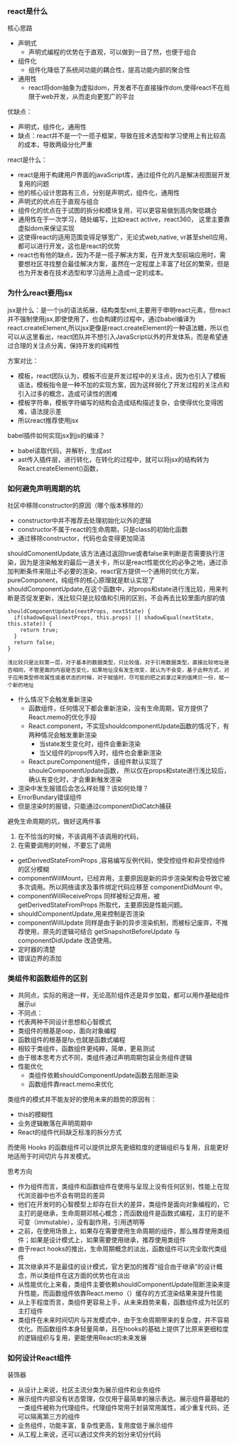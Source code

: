 ### react是什么
核心思路
- 声明式
  - 声明式编程的优势在于直观，可以做到一目了然，也便于组合
- 组件化
  - 组件化降低了系统间功能的耦合性，提高功能内部的聚合性
- 通用性
  - react将dom抽象为虚拟dom，开发者不在直接操作dom,使得react不在局限于web开发，从而走向更宽广的平台

优缺点：
- 声明式，组件化，通用性
- 缺点：react并不是一个一揽子框架，导致在技术选型和学习使用上有比较高的成本，导致两级分化严重

react是什么：
- react是用于构建用户界面的javaScript库，通过组件化的凡是解决视图层开发复用的问题
- 他的核心设计思路有三点，分别是声明式，组件化，通用性
- 声明式的优点在于直观与组合
- 组件化的优点在于试图的拆分和模块复用，可以更容易做到高内聚低耦合
- 通用性在于一次学习，随处编写，比如react active，react360， 这里主要靠虚拟dom来保证实现
- 这使得react的适用范围变得足够宽广，无论式web,native, vr甚至shell应用，都可以进行开发，这也是react的优势
- react也有他的缺点，因为不是一揽子解决方案，在开发大型前端应用时，需要想社区寻找整合最佳解决方案，虽然在一定程度上丰富了社区的繁荣，但是也为开发者在技术选型和学习适用上造成一定的成本。

### 为什么react要用jsx
jsx是什么：是一个js的语法拓展，结构类型xml,主要用于申明react元素，但react并不强制使用jsx,即使使用了，也会构建的过程中，通过babel编译为react.createElement,所以jsx更像是react.createElement的一种语法糖，所以也可以从这里看出，react团队并不想引入JavaScript以外的开发体系，而是希望通过合理的关注点分离，保持开发的纯粹性

方案对比：
- 模板，react团队认为，模板不应是开发过程中的关注点，因为也引入了模板语法，模板指令是一种不加的实现方案，因为这样弱化了开发过程的关注点和引入过多的概念，造成可读性的困难
- 模板字符串，模板字符编写的结构会造成结构描述复杂，会使得优化变得困难，语法提示差
- 所以react推荐使用jsx

babel插件如何实现jsx到js的编译？
- babel读取代码，并解析，生成ast
- ast传入插件层，进行转化，在转化的过程中，就可以将jsx的结构转为React.createElement()函数，

### 如何避免声明周期的坑
社区中移除constructor的原因（哪个版本移除的）
- constructor中并不推荐去处理初始化以外的逻辑
- constructor不属于react的生命周期，只是class的初始化函数
- 通过移除constructor，代码也会变得更加简洁

shouldComonentUpdate,该方法通过返回true或者false来判断是否需要执行渲染，因为是渲染触发的最后一道关卡，所以是react性能优化的必争之地，通过添加判断条件来阻止不必要的渲染，react官方提供一个通用的优化方案，pureComponent，纯组件的核心原理就是默认实现了shouldComponentUpdate,在这个函数中，对props和state进行浅比较，用来判断是否促发更新，浅比较只是比较值和引用的区别，不会再去比较里面内部的值
```
shouldComponentUpdate(nextProps, nextState) {
  if(shadowEqual(nextProps, this.props) || shadowEqual(nextState, this.state)) {
    return true;
  }
  return false;
}
```
```
浅比较只是比较第一层，对于基本的数据类型，只比较值，对于引用数据类型，直接比较地址是否相同，不管里面的内容是否变化，如果地址没有发生改变，就认为不会变，基于此种方式，对于应用类型修改属性或者状态的时候，对于赋值时，尽可能的把之前拿过来的值拷贝一份，赋一个新的地址
```
- 什么情况下会触发重新渲染
  - 函数组件，任何情况下都会重新渲染，没有生命周期，官方提供了React.memo的优化手段
  - React.component，不实现shouldcomponentUpdate函数的情况下，有两种情况会触发重新渲染
    - 当state发生变化时，组件会重新渲染
    - 当父组件的props传入时，组件也会重新渲染
  - React.pureComponent组件，该组件默认实现了shouleComponentUpdate函数， 所以仅在props和state进行浅比较后，确认有变化时，才会重新触发渲染
- 渲染中发生报错后会怎么样处理？该如何处理？
- ErrorBundary错误组件
- 但是渲染时的报错，只能通过componentDidCatch捕获

避免生命周期的坑，做好这两件事
1. 在不恰当的时候，不该调用不该调用的代码，
2. 在需要调用的时候，不要忘了调用
- getDerivedStateFromProps ,容易编写反例代码，使受控组件和非受控组件的区分模糊
- componentWillMount，已经弃用，主要原因是新的异步渲染架构会导致它被多次调用。所以网络请求及事件绑定代码应移至 componentDidMount 中。
- componentWillReceiveProps 同样被标记弃用，被 getDerivedStateFromProps 所取代，主要原因是性能问题。
- shouldComponentUpdate,用来控制是否渲染
- componentWillUpdate 同样是由于新的异步渲染机制，而被标记废弃，不推荐使用，原先的逻辑可结合 getSnapshotBeforeUpdate 与 componentDidUpdate 改造使用。
- 定时器的清楚
- 错误边界的添加
  
### 类组件和函数组件的区别
- 共同点，实际的用途一样，无论高阶组件还是异步加载，都可以用作基础组件展示ui
- 不同点：
- 代表两种不同设计思想和心智模式
- 类组件的根基是oop，面向对象编程
- 函数组件的根基是fp,也就是函数式编程
- 相较于类组件，函数组件更纯粹，简单，更易测试
- 由于根本思考方式不同，类组件通过声明周期包装业务组件逻辑
- 性能优化
  - 类组件依赖shouldComponentUpdate函数去阻断渲染
  - 函数组件靠react.memo来优化

类组件的模式并不能友好的使用未来的趋势的原因有：
- this的模糊性
- 业务逻辑散落在声明周期中
- React的组件代码缺乏标准的拆分方式

而使用 Hooks 的函数组件可以提供比原先更细粒度的逻辑组织与复用，且能更好地适用于时间切片与并发模式。

思考方向
- 作为组件而言，类组件和函数组件在使用与呈现上没有任何区别，性能上在现代浏览器中也不会有明显的差异
- 他们在开发时的心智模型上却存在巨大的差异，类组件是面向对象编程的，它主打的是继承，生命周期邓核心概念；而函数组件是函数式编程，主打的是不可变（immutable），没有副作用，引用透明等
- 之前，在使用场景上，如果存在需要使用生命周期的组件，那么推荐使用类组件；如果是设计模式上，如果需要使用继承，推荐使用类组件
- 由于react hooks的推出，生命周期概念的淡出，函数组件可以完全取代类组件
- 其次继承并不是最佳的设计模式，官方更加的推荐“组合由于继承”的设计概念，所以类组件在这方面的优势也在淡出
- 从性能优化上来看，类组件主要依赖shouldComponentUpdate阻断渲染来提升性能，而函数组件依靠React.memo（）缓存的方式渲染结果来提升性能
- 从上手程度而言，类组件更容易上手，从未来趋势来看，函数组件成为社区的主打组件
- 类组件在未来时间切片与并发模式中，由于生命周期带来的复杂度，并不容易优化。而函数组件本身轻量简单，且在hooks的基础上提供了比原来更细粒度的逻辑组织与复用，更能使用React的未来发展
  
### 如何设计React组件
装饰器
- 从设计上来说，社区主流分类为展示组件和业务组件
- 展示组件内部没有状态管理，仅仅用于最简单的展示表达。展示组件最基础的一类组件被称为代理组件。代理组件常用于封装常用属性，减少重复代码，还可以隔离第三方的组件
- 业务组件，功能丰富，复杂性更高，复用度低于展示组件
- 从工程上来说，还可以通过文件夹的划分来切分代码

